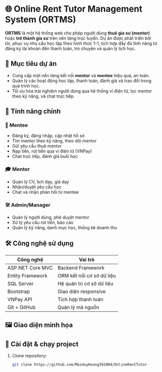# 🌐 Online Rent Tutor Management System (ORTMS)

**ORTMS** là một hệ thống web cho phép người dùng **thuê gia sư (mentor)** hoặc **trở thành gia sư** trên nền tảng trực tuyến. Dự án được phát triển bởi tôi, phục vụ nhu cầu học tập theo hình thức 1-1, tích hợp đầy đủ tính năng từ đăng ký tài khoản đến thanh toán, trò chuyện và quản lý lịch học.

## 🎯 Mục tiêu dự án
- Cung cấp một nền tảng kết nối **mentor** và **mentee** hiệu quả, an toàn.
- Quản lý các hoạt động học tập, thanh toán, đánh giá và trao đổi trong quá trình học.
- Tối ưu hóa trải nghiệm người dùng qua hệ thống ví điện tử, lọc mentor theo kỹ năng, và chat trực tiếp.

## 🧩 Tính năng chính

### 👥 Mentee
- Đăng ký, đăng nhập, cập nhật hồ sơ
- Tìm mentor theo kỹ năng, theo dõi mentor
- Gửi yêu cầu thuê mentor
- Nạp tiền, rút tiền qua ví điện tử (VNPay)
- Chat trực tiếp, đánh giá buổi học

### 🎓 Mentor
- Quản lý CV, lịch dạy, giá dạy
- Nhận/duyệt yêu cầu học
- Chat và nhận phản hồi từ mentee

### 🛠️ Admin/Manager
- Quản lý người dùng, phê duyệt mentor
- Xử lý yêu cầu rút tiền, báo cáo
- Quản lý kỹ năng, danh mục học, thống kê doanh thu

## 🛠️ Công nghệ sử dụng

| Công nghệ           | Vai trò                         |
|--------------------|----------------------------------|
| ASP.NET Core MVC   | Backend Framework                |
| Entity Framework   | ORM kết nối cơ sở dữ liệu        |
| SQL Server         | Hệ quản trị cơ sở dữ liệu        |
| Bootstrap          | Giao diện responsive             |
| VNPay API          | Tích hợp thanh toán              |
| Git + GitHub       | Quản lý mã nguồn                 |

## 🖼️ Giao diện minh họa


## 🚀 Cài đặt & chạy project

1. Clone repository:
   ```bash
   git clone https://github.com/MaiHuyHoang592004/OnlineRentTutor
